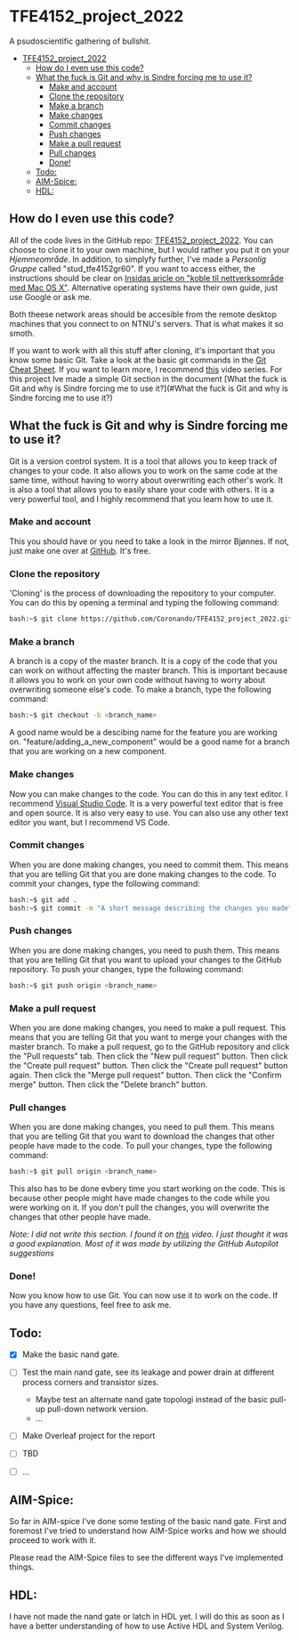 # TFE4152_project_2022
A psudoscientific gathering of bullshit.

- [TFE4152_project_2022](#tfe4152_project_2022)
  - [How do I even use this code?](#how-do-i-even-use-this-code)
  - [What the fuck is Git and why is Sindre forcing me to use it?](#what-the-fuck-is-git-and-why-is-sindre-forcing-me-to-use-it)
    - [Make and account](#make-and-account)
    - [Clone the repository](#clone-the-repository)
    - [Make a branch](#make-a-branch)
    - [Make changes](#make-changes)
    - [Commit changes](#commit-changes)
    - [Push changes](#push-changes)
    - [Make a pull request](#make-a-pull-request)
    - [Pull changes](#pull-changes)
    - [Done!](#done)
  - [Todo:](#todo)
  - [AIM-Spice:](#aim-spice)
  - [HDL:](#hdl)

## How do I even use this code?
All of the code lives in the GitHub repo: [TFE4152_project_2022](https://github.com/Coronando/TFE4152_project_2022). You can choose to clone it to your own machine, but I would rather you put it on your *Hjemmeområde*. In addition, to simplyfy further, I've made a *Personlig Gruppe* called "stud_tfe4152gr60". If you want to access either, the instructions should be clear on [Insidas aricle on "koble til nettverksområde med Mac OS X"](https://i.ntnu.no/wiki/-/wiki/Norsk/Koble+til+nettverksomr%C3%A5de+med+Mac+OS+X). Alternative operating systems have their own guide, just use Google or ask me.
 
Both theese network areas should be accesible from the remote desktop machines that you connect to on NTNU's servers. That is what makes it so smoth.

If you want to work with all this stuff after cloning, it's important that you know some basic Git. Take a look at the basic git commands in the [Git Cheat Sheet](https://education.github.com/git-cheat-sheet-education.pdf). If you want to learn more, I recommend [this](https://www.youtube.com/watch?v=SWYqp7iY_Tc) video series. For this project Ive made a simple Git section in the document [What the fuck is Git and why is Sindre forcing me to use it?](#What the fuck is Git and why is Sindre forcing me to use it?)

## What the fuck is Git and why is Sindre forcing me to use it?
Git is a version control system. It is a tool that allows you to keep track of changes to your code. It also allows you to work on the same code at the same time, without having to worry about overwriting each other's work. It is also a tool that allows you to easily share your code with others. It is a very powerful tool, and I highly recommend that you learn how to use it.

### Make and account
This you should have or you need to take a look in the mirror Bjønnes. If not, just make one over at [GitHub](https://github.com/join). It's free.

### Clone the repository
'Cloning' is the process of downloading the repository to your computer. You can do this by opening a terminal and typing the following command:
```bash
bash:~$ git clone https://github.com/Coronando/TFE4152_project_2022.git
```
### Make a branch
A branch is a copy of the master branch. It is a copy of the code that you can work on without affecting the master branch. This is important because it allows you to work on your own code without having to worry about overwriting someone else's code. To make a branch, type the following command:
```bash
bash:~$ git checkout -b <branch_name>
```
A good name would be a descibing name for the feature you are working on. "feature/adding_a_new_component" would be a good name for a branch that you are working on a new component.

### Make changes
Now you can make changes to the code. You can do this in any text editor. I recommend [Visual Studio Code](https://code.visualstudio.com/). It is a very powerful text editor that is free and open source. It is also very easy to use. You can also use any other text editor you want, but I recommend VS Code.

### Commit changes
When you are done making changes, you need to commit them. This means that you are telling Git that you are done making changes to the code. To commit your changes, type the following command:
```bash
bash:~$ git add .
bash:~$ git commit -m "A short message describing the changes you made"
```
### Push changes
When you are done making changes, you need to push them. This means that you are telling Git that you want to upload your changes to the GitHub repository. To push your changes, type the following command:
```bash
bash:~$ git push origin <branch_name>
```
### Make a pull request
When you are done making changes, you need to make a pull request. This means that you are telling Git that you want to merge your changes with the master branch. To make a pull request, go to the GitHub repository and click the "Pull requests" tab. Then click the "New pull request" button. Then click the "Create pull request" button. Then click the "Create pull request" button again. Then click the "Merge pull request" button. Then click the "Confirm merge" button. Then click the "Delete branch" button.

### Pull changes
When you are done making changes, you need to pull them. This means that you are telling Git that you want to download the changes that other people have made to the code. To pull your changes, type the following command:
```bash
bash:~$ git pull origin <branch_name>
```
This also has to be done evbery time you start working on the code. This is because other people might have made changes to the code while you were working on it. If you don't pull the changes, you will overwrite the changes that other people have made.

*Note: I did not write this section. I found it on [this](https://www.youtube.com/watch?v=SWYqp7iY_Tc) video. I just thought it was a good explanation. Most of it was made by utilizing the GitHub Autopilot suggestions*

### Done!
Now you know how to use Git. You can now use it to work on the code. If you have any questions, feel free to ask me.

## Todo:
- [x] Make the basic nand gate.
- [ ] Test the main nand gate, see its leakage and power drain at different process corners and transistor sizes.
  - Maybe test an alternate nand gate topologi instead of the basic pull-up pull-down network version.  
  - ...
- [ ] Make Overleaf project for the report
- [ ] TBD
- [ ] ...
  


## AIM-Spice:
So far in AIM-spice I've done some testing of the basic nand gate. First and foremost I've tried to understand how AIM-Spice works and how we should proceed to work with it.

Please read the AIM-Spice files to see the different ways I've implemented things. 


## HDL:
I have not made the nand gate or latch in HDL yet. I will do this as soon as I have a better understanding of how to use Active HDL and System Verilog.
